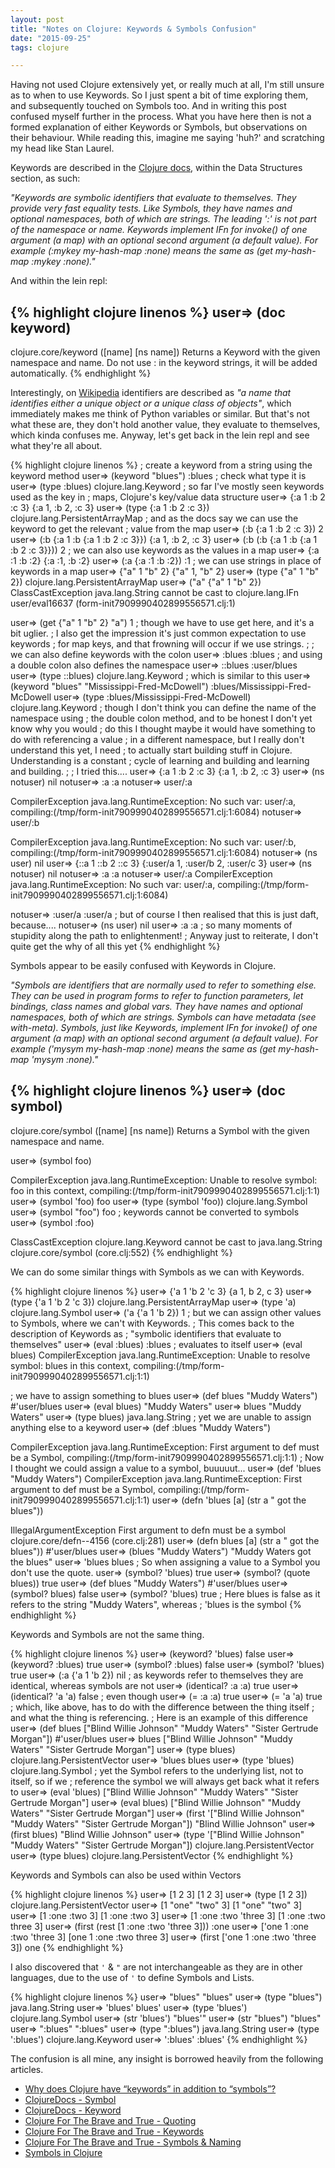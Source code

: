 ```yaml
---
layout: post
title: "Notes on Clojure: Keywords & Symbols Confusion"
date: "2015-09-25"
tags: clojure

---
```


Having not used Clojure extensively yet, or really much at all, I'm still unsure as to when to use Keywords.  So I just spent a bit of time exploring them, and subsequently touched on Symbols too.  And in writing this post confused myself further in the process.  What you have here then is not a formed explanation of either Keywords or Symbols, but observations on their behaviour. While reading this, imagine me saying 'huh?' and scratching my head like Stan Laurel.

<!--more-->

Keywords are described in the [Clojure docs][cljdocs], within the Data Structures section, as such:

*"Keywords are symbolic identifiers that evaluate to themselves. They provide very fast equality tests. Like Symbols, they have names and optional namespaces, both of which are strings. The leading ':' is not part of the namespace or name.
Keywords implement IFn for invoke() of one argument (a map) with an optional second argument (a default value). For example (:mykey my-hash-map :none) means the same as (get my-hash-map :mykey :none)."*

And within the lein repl:

{% highlight clojure linenos %}
user=> (doc keyword)
-------------------------
clojure.core/keyword
([name] [ns name])
  Returns a Keyword with the given namespace and name.  Do not use :
  in the keyword strings, it will be added automatically.
{% endhighlight %}

Interestingly, on [Wikipedia][wikiID] identifiers are described as *"a name that identifies either a unique object or a unique class of objects"*, which immediately makes me think of Python variables or similar.  But that's not what these are, they don't hold another value, they evaluate to themselves, which kinda confuses me.  Anyway, let's get back in the lein repl and see what they're all about.

{% highlight clojure linenos %}
; create a keyword from a string using the keyword method
user=> (keyword "blues")
:blues
; check what type it is
user=> (type :blues)
clojure.lang.Keyword
; so far I've mostly seen keywords used as the key in
; maps, Clojure's key/value data structure
user=> {:a 1 :b 2 :c 3}
{:a 1, :b 2, :c 3}
user=> (type {:a 1 :b 2 :c 3})
clojure.lang.PersistentArrayMap
; and as the docs say we can use the keyword to get the relevant
; value from the map
user=> (:b {:a 1 :b 2 :c 3})
2
user=> (:b {:a 1 :b {:a 1 :b 2 :c 3}})
{:a 1, :b 2, :c 3}
user=> (:b (:b {:a 1 :b {:a 1 :b 2 :c 3}}))
2
; we can also use keywords as the values in a map
user=> {:a :1 :b :2}
{:a :1, :b :2}
user=> (:a {:a :1 :b :2})
:1
; we can use strings in place of keywords in a map
user=> {"a" 1 "b" 2}
{"a" 1, "b" 2}
user=> (type {"a" 1 "b" 2})
clojure.lang.PersistentArrayMap
user=> ("a" {"a" 1 "b" 2})
ClassCastException java.lang.String cannot be cast to clojure.lang.IFn  user/eval16637 (form-init7909990402899556571.clj:1)

user=> (get {"a" 1 "b" 2} "a")
1
; though we have to use get here, and it's a bit uglier.
; I also get the impression it's just common expectation to use keywords
; for map keys, and that frowning will occur if we use strings.
;
; we can also define keywords with the colon
user=> :blues
:blues
; and using a double colon also defines the namespace
user=> ::blues
:user/blues
user=> (type ::blues)
clojure.lang.Keyword
; which is similar to this
user=> (keyword "blues" "Mississippi-Fred-McDowell")
:blues/Mississippi-Fred-McDowell
user=> (type :blues/Mississippi-Fred-McDowell)
clojure.lang.Keyword
; though I don't think you can define the name of the namespace using
; the double colon method, and to be honest I don't yet know why you would
; do this I thought maybe it would have something to do with referencing a value
; in a different namespace, but I really don't understand this yet, I need
; to actually start building stuff in Clojure. Understanding is a constant
; cycle of learning and building and learning and building.
;
; I tried this....
user=> {:a 1 :b 2 :c 3}
{:a 1, :b 2, :c 3}
user=> (ns notuser)
nil
notuser=> :a
:a
notuser=> user/:a

CompilerException java.lang.RuntimeException: No such var: user/:a, compiling:(/tmp/form-init7909990402899556571.clj:1:6084)
notuser=> user/:b

CompilerException java.lang.RuntimeException: No such var: user/:b, compiling:(/tmp/form-init7909990402899556571.clj:1:6084)
notuser=> (ns user)
nil
user=> {::a 1 ::b 2 ::c 3}
{:user/a 1, :user/b 2, :user/c 3}
user=> (ns notuser)
nil
notuser=> :a
:a
notuser=> user/:a
CompilerException java.lang.RuntimeException: No such var: user/:a, compiling:(/tmp/form-init7909990402899556571.clj:1:6084)

notuser=> :user/a
:user/a
; but of course I then realised that this is just daft, because....
notuser=> (ns user)
nil
user=> :a
:a
; so many moments of stupidity along the path to enlightenment!
; Anyway just to reiterate, I don't quite get the why of all this yet
{% endhighlight %}

Symbols appear to be easily confused with Keywords in Clojure.

*"Symbols are identifiers that are normally used to refer to something else. They can be used in program forms to refer to function parameters, let bindings, class names and global vars. They have names and optional namespaces, both of which are strings. Symbols can have metadata (see with-meta).
Symbols, just like Keywords, implement IFn for invoke() of one argument (a map) with an optional second argument (a default value). For example ('mysym my-hash-map :none) means the same as (get my-hash-map 'mysym :none)."*

{% highlight clojure linenos %}
user=> (doc symbol)
-------------------------
clojure.core/symbol
([name] [ns name])
Returns a Symbol with the given namespace and name.

user=> (symbol foo)

CompilerException java.lang.RuntimeException: Unable to resolve symbol: foo in this context, compiling:(/tmp/form-init7909990402899556571.clj:1:1)
user=> (symbol 'foo)
foo
user=> (type (symbol 'foo))
clojure.lang.Symbol
user=> (symbol "foo")
foo
; keywords cannot be converted to symbols
user=> (symbol :foo)

ClassCastException clojure.lang.Keyword cannot be cast to java.lang.String  clojure.core/symbol (core.clj:552)
{% endhighlight %}

We can do some similar things with Symbols as we can with Keywords.

{% highlight clojure linenos %}
user=> {'a 1 'b 2 'c 3}
{a 1, b 2, c 3}
user=> (type {'a 1 'b 2 'c 3})
clojure.lang.PersistentArrayMap
user=> (type 'a)
clojure.lang.Symbol
user=> ('a {'a 1 'b 2})
1
; but we can assign other values to Symbols, where we can't with Keywords.
; This comes back to the description of Keywords as
; "symbolic identifiers that evaluate to themselves"
user=> (eval :blues)
:blues
; evaluates to itself
user=> (eval blues)
CompilerException java.lang.RuntimeException: Unable to resolve symbol: blues in this context, compiling:(/tmp/form-init7909990402899556571.clj:1:1)

; we have to assign something to blues
user=> (def blues "Muddy Waters")
#'user/blues
user=> (eval blues)
"Muddy Waters"
user=> blues
"Muddy Waters"
user=> (type blues)
java.lang.String
; yet we are unable to assign anything else to a keyword
user=> (def :blues "Muddy Waters")

CompilerException java.lang.RuntimeException: First argument to def must be a Symbol, compiling:(/tmp/form-init7909990402899556571.clj:1:1)
; Now I thought we could assign a value to a symbol, buuuuut...
user=> (def 'blues "Muddy Waters")
CompilerException java.lang.RuntimeException: First argument to def must be a Symbol, compiling:(/tmp/form-init7909990402899556571.clj:1:1)
user=> (defn 'blues [a] (str a " got the blues"))

IllegalArgumentException First argument to defn must be a symbol  clojure.core/defn--4156 (core.clj:281)
user=> (defn blues [a] (str a " got the blues"))
#'user/blues
user=> (blues "Muddy Waters")
"Muddy Waters got the blues"
user=> 'blues
blues
; So when assigning a value to a Symbol you don't use the quote.
user=> (symbol? 'blues)
true
user=> (symbol? (quote blues))
true
user=> (def blues "Muddy Waters")
#'user/blues
user=> (symbol? blues)
false
user=> (symbol? 'blues)
true
; Here blues is false as it refers to the string "Muddy Waters", whereas
; 'blues is the symbol
{% endhighlight %}

Keywords and Symbols are not the same thing.

{% highlight clojure linenos %}
user=> (keyword? 'blues)
false
user=> (keyword? :blues)
true
user=> (symbol? :blues)
false
user=> (symbol? 'blues)
true
user=> (:a {'a 1 'b 2})
nil
; as keywords refer to themselves they are identical, whereas symbols are not
user=> (identical? :a :a)
true
user=> (identical? 'a 'a)
false
; even though
user=> (= :a :a)
true
user=> (= 'a 'a)
true
; which, like above, has to do with the difference between the thing itself
; and what the thing is referencing.
; Here is an example of this difference
user=> (def blues ["Blind Willie Johnson" "Muddy Waters" "Sister Gertrude Morgan"])
#'user/blues
user=> blues
["Blind Willie Johnson" "Muddy Waters" "Sister Gertrude Morgan"]
user=> (type blues)
clojure.lang.PersistentVector
user=> 'blues
blues
user=> (type 'blues)
clojure.lang.Symbol
; yet the Symbol refers to the underlying list, not to itself, so if we
; reference the symbol we will always get back what it refers to
user=> (eval 'blues)
["Blind Willie Johnson" "Muddy Waters" "Sister Gertrude Morgan"]
user=> (eval blues)
["Blind Willie Johnson" "Muddy Waters" "Sister Gertrude Morgan"]
user=> (first '["Blind Willie Johnson" "Muddy Waters" "Sister Gertrude Morgan"])
"Blind Willie Johnson"
user=> (first blues)
"Blind Willie Johnson"
user=> (type '["Blind Willie Johnson" "Muddy Waters" "Sister Gertrude Morgan"])
clojure.lang.PersistentVector
user=> (type blues)
clojure.lang.PersistentVector
{% endhighlight %}

Keywords and Symbols can also be used within Vectors

{% highlight clojure linenos %}
user=> [1 2 3]
[1 2 3]
user=> (type [1 2 3])
clojure.lang.PersistentVector
user=> [1 "one" "two" 3]
[1 "one" "two" 3]
user=> [1 :one :two 3]
[1 :one :two 3]
user=> [1 :one :two 'three 3]
[1 :one :two three 3]
user=> (first (rest [1 :one :two 'three 3]))
:one
user=> ['one 1 :one :two 'three 3]
[one 1 :one :two three 3]
user=> (first ['one 1 :one :two 'three 3])
one
{% endhighlight %}

I also discovered that `'` & `"` are not interchangeable as they are in other languages, due to the use of `'` to define Symbols and Lists.

{% highlight clojure linenos %}
user=> "blues"
"blues"
user=> (type "blues")
java.lang.String
user=> 'blues'
blues'
user=> (type 'blues')
clojure.lang.Symbol
user=> (str 'blues')
"blues'"
user=> (str "blues")
"blues"
user=> ":blues"
":blues"
user=> (type ":blues")
java.lang.String
user=> (type ':blues')
clojure.lang.Keyword
user=> ':blues'
:blues'
{% endhighlight %}

The confusion is all mine, any insight is borrowed heavily from the following articles.

  - [Why does Clojure have “keywords” in addition to “symbols”?](https://stackoverflow.com/questions/1527548/why-does-clojure-have-keywords-in-addition-to-symbols?rq=1)
  - [ClojureDocs - Symbol](http://clojuredocs.org/clojure.core/symbol)
  - [ClojureDocs - Keyword](http://clojuredocs.org/clojure.core/keyword)
  - [Clojure For The Brave and True - Quoting](http://www.braveclojure.com/do-things/#2_10__Quoting)
  - [Clojure For The Brave and True - Keywords](http://www.braveclojure.com/do-things/#2_5__Keywords)
  - [Clojure For The Brave and True - Symbols & Naming](http://www.braveclojure.com/do-things/#2_9__Symbols_and_Naming)
  - [Symbols in Clojure](https://stackoverflow.com/questions/2320348/symbols-in-clojure)

[cljdocs]: http://clojure.org/data_structures#Data%20Structures-Keywords
[wikiID]: https://en.wikipedia.org/wiki/Identifier
